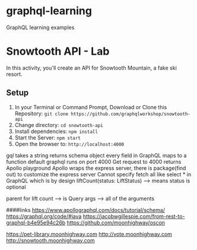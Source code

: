 # graphql-learning
GraphQL learning examples

# Snowtooth API - Lab

In this activity, you'll create an API for Snowtooth Mountain, a fake ski resort.

## Setup

1. In your Terminal or Command Prompt, Download or Clone this Repository: `git clone https://github.com/graphqlworkshop/snowtooth-api`
2. Change directory: `cd snowtooth-api`
3. Install dependencies: `npm install`
4. Start the Server: `npm start`
5. Open the browser to: `http://localhost:4000`


gql takes a string returns schema object
every field in GraphQL maps to a function
default graphql runs on port 4000
Get request to 4000 returns Apollo playground
Apollo wraps the express server, there is package(find out) to customize the express server
Cannot specify fetch all like select * in GraphQL which is by design
liftCount(status: LiftStatus) --> means status is optional

parent for lift count --> is Query
args --> all of the arguments

####links
https://www.apollographql.com/docs/tutorial/schema/
https://graphql.org/code/#java
https://jacobwgillespie.com/from-rest-to-graphql-b4e95e94c26b
https://github.com/moonhighway/oscon


https://pet-library.moonhighway.com
http://vote.moonhighway.com
http://snowtooth.moonhighway.com

